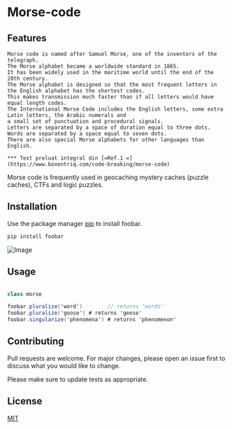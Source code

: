 # Morse-code

## Features

    Morse code is named after Samuel Morse, one of the inventors of the telegraph. 
    The Morse alphabet became a worldwide standard in 1865. 
    It has been widely used in the maritime world until the end of the 20th century.
    The Morse alphabet is designed so that the most frequent letters in the English alphabet has the shortest codes.
    This makes transmission much faster than if all letters would have equal length codes.
    The International Morse Code includes the English letters, some extra Latin letters, the Arabic numerals and 
    a small set of punctuation and procedural signals.
    Letters are separated by a space of duration equal to three dots.
    Words are separated by a space equal to seven dots.
    There are also special Morse alphabets for other languages than English. 
    
    *** Text preluat integral din [=Ref.1 =](https://www.boxentriq.com/code-breaking/morse-code)
    

Morse code is frequently used in geocaching mystery caches (puzzle caches), CTFs and logic puzzles. 

## Installation

Use the package manager [pip](https://pip.pypa.io/en/stable/) to install foobar.

```bash
pip install foobar
```
![Image](https://www.boxentriq.com/img/morse-code/morse-code-overview.png)

## Usage

```cs

class morse

foobar.pluralize('word')        // returns 'words'
foobar.pluralize('goose') # returns 'geese'
foobar.singularize('phenomena') # returns 'phenomenon'
```

## Contributing
Pull requests are welcome. For major changes, please open an issue first to discuss what you would like to change.

Please make sure to update tests as appropriate.

## License
[MIT](https://choosealicense.com/licenses/mit/)
